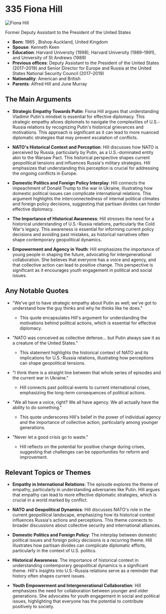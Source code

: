 # 335 Fiona Hill


![Fiona Hill](https://encrypted-tbn0.gstatic.com/images?q=tbn:ANd9GcR3S5YP4iIFBLzlUG8XgtBnSTySw5_mMSlkj574y7jQyWaUIFcMgCP6hw&s=0)

Former Deputy Assistant to the President of the United States

- **Born**: 1965 , Bishop Auckland, United Kingdom
- **Spouse**: Kenneth Keen
- **Education**: Harvard University (1998), Harvard University (1989–1991), and University of St Andrews (1989)
- **Previous offices**: Deputy Assistant to the President of the United States (2017–2019) and Senior Director for Europe and Russia at the United States National Security Council (2017–2019)
- **Nationality**: American and British
- **Parents**: Alfred Hill and June Murray


## The Main Arguments

- **Strategic Empathy Towards Putin**: Fiona Hill argues that understanding Vladimir Putin's mindset is essential for effective diplomacy. This strategic empathy allows diplomats to navigate the complexities of U.S.-Russia relations by recognizing Putin's historical grievances and motivations. This approach is significant as it can lead to more nuanced diplomatic strategies that may prevent escalation of conflicts.

- **NATO's Historical Context and Perception**: Hill discusses how NATO is perceived by Russia, particularly by Putin, as a U.S.-dominated entity akin to the Warsaw Pact. This historical perspective shapes current geopolitical tensions and influences Russia's military strategies. Hill emphasizes that understanding this perception is crucial for addressing the ongoing conflicts in Europe.

- **Domestic Politics and Foreign Policy Interplay**: Hill connects the impeachment of Donald Trump to the war in Ukraine, illustrating how domestic political issues can complicate international relations. This argument highlights the interconnectedness of internal political climates and foreign policy decisions, suggesting that partisan divides can hinder effective diplomacy.

- **The Importance of Historical Awareness**: Hill stresses the need for a historical understanding of U.S.-Russia relations, particularly the Cold War's legacy. This awareness is essential for informing current policy decisions and avoiding past mistakes, as historical narratives often shape contemporary geopolitical dynamics.

- **Empowerment and Agency in Youth**: Hill emphasizes the importance of young people in shaping the future, advocating for intergenerational collaboration. She believes that everyone has a voice and agency, and that collective action can lead to positive change. This perspective is significant as it encourages youth engagement in political and social issues.

## Any Notable Quotes

- "We've got to have strategic empathy about Putin as well; we've got to understand how the guy thinks and why he thinks like he does."
  - This quote encapsulates Hill's argument for understanding the motivations behind political actions, which is essential for effective diplomacy.

- "NATO was conceived as collective defense... but Putin always saw it as a creature of the United States."
  - This statement highlights the historical context of NATO and its implications for U.S.-Russia relations, illustrating how perceptions can shape geopolitical tensions.

- "I think there is a straight line between that whole series of episodes and the current war in Ukraine."
  - Hill connects past political events to current international crises, emphasizing the long-term consequences of political actions.

- "We all have a voice, right? We all have agency. We all actually have the ability to do something."
  - This quote underscores Hill's belief in the power of individual agency and the importance of collective action, particularly among younger generations.

- "Never let a good crisis go to waste."
  - Hill reflects on the potential for positive change during crises, suggesting that challenges can be opportunities for reform and improvement.

## Relevant Topics or Themes

- **Empathy in International Relations**: The episode explores the theme of empathy, particularly in understanding adversaries like Putin. Hill argues that empathy can lead to more effective diplomatic strategies, which is crucial in a world marked by conflict.

- **NATO and Geopolitical Dynamics**: Hill discusses NATO's role in the current geopolitical landscape, emphasizing how its historical context influences Russia's actions and perceptions. This theme connects to broader discussions about collective security and international alliances.

- **Domestic Politics and Foreign Policy**: The interplay between domestic political issues and foreign policy decisions is a recurring theme. Hill illustrates how partisan divides can complicate diplomatic efforts, particularly in the context of U.S. politics.

- **Historical Awareness**: The importance of historical context in understanding contemporary geopolitical dynamics is a significant theme. Hill's insights into U.S.-Russia relations serve as a reminder that history often shapes current issues.

- **Youth Empowerment and Intergenerational Collaboration**: Hill emphasizes the need for collaboration between younger and older generations. She advocates for youth engagement in social and political issues, highlighting that everyone has the potential to contribute positively to society.
